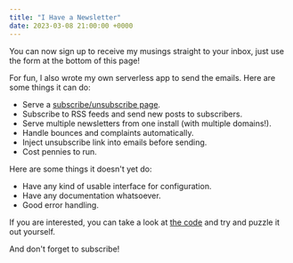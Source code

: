 ```yaml
---
title: "I Have a Newsletter"
date: 2023-03-08 21:00:00 +0000
---
```


You can now sign up to receive my musings straight to your inbox, just use the form at the bottom of this page!

For fun, I also wrote my own serverless app to send the emails. Here are some things it can do:

* Serve a [subscribe/unsubscribe page](https://newsletter.gjhr.me).
* Subscribe to RSS feeds and send new posts to subscribers. 
* Serve multiple newsletters from one install (with multiple domains!).
* Handle bounces and complaints automatically.
* Inject unsubscribe link into emails before sending. 
* Cost pennies to run. 

Here are some things it doesn't yet do: 

* Have any kind of usable interface for configuration.
* Have any documentation whatsoever. 
* Good error handling.

If you are interested, you can take a look at [the code](https://github.com/george-richardson/newsletter) and try and puzzle it out yourself.

And don't forget to subscribe!
